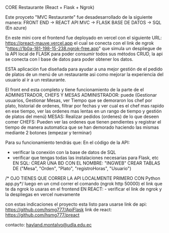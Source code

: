 CORE Restaurante (React + Flask + Ngrok)

Este proyceto "MVC Restaurante" fue desadesarrollado de la siguiente manera:
FRONT END -> REACT
API MVC -> FLASK
BASE DE DATOS -> SQL (En azure)

En este mini core el frontend fue deployado en vercel con el siguiente URL: 
https://preact-mauve.vercel.app
el cual se conecta con el link de ngrok "https://1b0a-181-198-15-238.ngrok-free.app" que simula un despliegue de la API local de FLASK para poder consumir todos sus métodos CRUD, la api se conecta con l base de datos para poder obtener los datos.

ESTA aplicación fue diseñada para ayudar a una mejor gestión de el pedido de platos de un menú de un restaurante asi como mejorar la experiencia del usuario al ir a un restaurante.
 
El front end esta completo y tiene funcionamiento de la parte de el ADMINISTRADOR, CHEFS Y MESAS 
ADMINISTRADOR: puede (Gestionar usuarios, Gestionar Mesas, ver Tiempo que se demoraron los chef por plato, historial de ordenes, filtrar por fechas y ver cual es el chef mas rapido en ese tiempo, ver las ordenes mas lentas en un rango de tiempo y gestión de platos del menú)
MESAS: Realizar pedidos (ordenes) de lo que deseen comer
CHEFS: Pueden ver las ordenes que tienen pendientes y registrar el tiempo de manera automatica que se han demorado haciendo las mismas mediante 2 botones (empezar y terminar) 

Para su funcionamiento tendrás que: 
 En el código de la API:
 - verificar la conexión con la base de datos de SQL 
 - verificar que tengas todas las instalaciones necesarias para Flask, etc
 EN SQL:
	 CREAR UNA BD CON EL NOMBRE: "INGWEB"
	CREAR TABLAS DE ("Mesa", "Orden", "Plato", "registroHoras", 	"Usuario")
 
/* OJO TIENES QUE CORRER LA API LOCALMENTE PRIMERO CON Python app.py*/
luego en un cmd correr el comando (ngrok http 50000)
el link que te da ngrok lo usaras en el frontend
 EN REACT:
	- verificar el link de ngrok
	y la despliegas en vercel nuevamente 


con estas indicaciones el proyecto esta listo para usarse
 link de api: 
 https://github.com/hsmg777/ApiFlask
 link de react: 
 https://github.com/hsmg777/preact
 

contacto:
hayland.montalvo@udla.edu.ec


